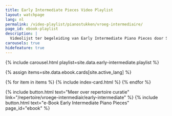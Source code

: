 ```yaml
---
title: Early Intermediate Pieces Video Playlist
layout: watchpage
lang: nl
permalink: /video-playlist/pianostukken/vroeg-intermediaire/
page_id: ebook-playlist
description: |
  Videolijst ter begeleiding van Early Intermediate Piano Pieces door Selen Apaydin. 23 zorgvuldig geselecteerde composities voor studenten en docenten die de overgang maken van beginners- naar intermediate-niveau.
carousels: true
hidefeature: true
---
```


{% include carousel.html playlist=site.data.early-intermediate.playlist %}

{% assign items=site.data.ebook.cards[site.active_lang] %}
<section id="wide-div">
  <section class="hero" id="blog">
    {% for item in items %}
        {% include index-card.html %}
    {% endfor %}
  </section>
</section>

{% include button.html text="Meer over repertoire curatie" link="/repertoire/vroege-intermediair/early-intermediate" %} {% include button.html text="e-Book Early Intermediate Piano Pieces" page_id="ebook" %} 

